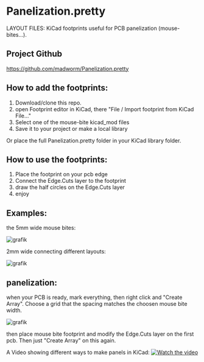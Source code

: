 
Panelization.pretty
===================

LAYOUT FILES: KiCad footprints useful for PCB panelization (mouse-bites...).

## Project Github

https://github.com/madworm/Panelization.pretty

## How to add the footprints:

1. Download/clone this repo.
2. open Footprint editor in KiCad, there "File / Import footprint from KiCad File..."
3. Select one of the mouse-bite kicad_mod files
4. Save it to your project or make a local library

Or place the full Panelization.pretty folder in your KiCad library folder.

## How to use the footprints:

1. Place the footprint on your pcb edge
2. Connect the Edge.Cuts layer to the footprint
3. draw the half circles on the Edge.Cuts layer
4. enjoy

## Examples:

the 5mm wide mouse bites: 

![grafik](https://user-images.githubusercontent.com/1591573/142768275-5d10dfa5-b7f1-4350-a840-ed46f035b56c.png)

2mm wide connecting different layouts: 

![grafik](https://user-images.githubusercontent.com/1591573/142768418-415e3ee7-1b69-4f26-ba47-e184d0816b06.png)

## panelization:

when your PCB is ready, mark everything, then right click and "Create Array". Choose a grid that the spacing matches the choosen mouse bite width.

![grafik](https://user-images.githubusercontent.com/1591573/142768813-ece31682-33f7-49fe-8298-cfc120e7bace.png)

then place mouse bite footprint and modify the Edge.Cuts layer on the first pcb.  Then just "Create Array" on this again.

A Video showing different ways to make panels in KiCad:
[![Watch the video](https://user-images.githubusercontent.com/1591573/142769347-8eac12c2-11e9-4f84-a7fc-1b08710edaf1.png)](https://youtu.be/_Syjz8m-2fw)


